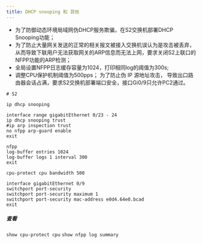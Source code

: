 ```yaml
---
title: DHCP snooping 和 其他
---
```

-  为了防御动态环境局域网伪DHCP服务欺骗，在S2交换机部署DHCP Snooping功能；
-  为了防止大量网关发送的正常的相关报文被接入交换机误认为是攻击被丢弃，从而导致下联用户无法获取网关的ARP信息而无法上网，要求关闭S2上联口的NFPP功能的ARP检测；
-  全局设置NFPP日志缓存容量为1024，打印相同log的阈值为300s;
-  调整CPU保护机制阈值为500pps；
为了防止伪 IP 源地址攻击， 导致出口路由器会话占满，要求S2交换机部署端口安全，接口Gi0/9只允许PC2通过。

```
# S2

ip dhcp snooping

interface range gigabitEthernet 0/23 - 24
ip dhcp snooping trust
#ip arp inspection trust
no nfpp arp-guard enable
exit

nfpp
log-buffer entries 1024
log-buffer logs 1 interval 300
exit

cpu-protect cpu bandwidth 500

interface gigabitEthernet 0/9
switchport port-security
switchport port-security maximum 1
switchport port-security mac-address e0d4.64e0.bcad
exit

```

##### 查看
`show cpu-protect cpu`
`show nfpp log summary`
